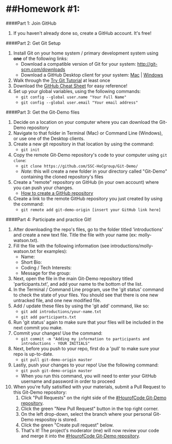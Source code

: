 ##Homework \#1:
=============

####Part 1: Join GitHub

1. If you haven't already done so, create a GitHub account. It's free!

####Part 2: Get Git Setup

1. Install Git on your home system / primary development system using **one** of the following links:
	* Download a compatible version of Git for your system: http://git-scm.com/downloads
	* Download a GitHub Desktop client for your system: [Mac](https://mac.github.com/) | [Windows](https://windows.github.com/)
2. Walk through the [Try Git Tutorial](https://try.github.io/levels/1/challenges/1) at least once
3. Download the [GitHub Cheat Sheet](https://training.github.com/kit/downloads/github-git-cheat-sheet.pdf) for easy reference!
4. Set up your global variables, using the following commands:
	* ```git config --global user.name "Your Full Name"```
	* ```git config --global user.email "Your email address"```

####Part 3: Get the Git-Demo files

1. Decide on a location on your computer where you can download the Git-Demo repository
2. Navigate to that folder in Terminal (Mac) or Command Line (Windows), or use one of the Desktop clients.
3. Create a new git repository in that location by using the command:
	* ```git init```
4. Copy the remote Git-Demo repository's code to your computer using ```git clone```:
	* ```git clone https://github.com/SSC-HoCgroup/Git-Demo/```
	* _Note_: this will create a new folder in your directory called "Git-Demo" containing the cloned repository's files
5. Create a "remote" repository on GitHub (in your own account) where you can push your changes. 
 	* [How to create a GitHub repository](https://help.github.com/articles/creating-a-new-repository/)
6. Create a link to the remote GitHub repository you just created by using the command:
	* ```git remote add git-demo-origin [insert your GitHub link here]```


####Part 4: Participate and practice Git!

1. After downloading the repo's files, go to the folder titled 'introductions' and create a new text file. Title the file with your name (ex: molly-watson.txt).
2. Fill the file with the following information (see introductions/molly-watson.txt for examples):
	* Name:
	* Short Bio: 
	* Coding / Tech Interests:
	* Message for the group:
3. Next, open the file in the main Git-Demo repository titled 'participants.txt', and add your name to the bottom of the list. 
4. In the Terminal / Command Line program, use the 'git status' command to check the state of your files. You should see that there is one new untracked file, and one new modified file.
5. Add / update these files by using the 'git add' command, like so:
	* ```git add introductions/your-name.txt```
	* ```git add participants.txt```
6. Run 'git status' again to make sure that your files will be included in the next commit you make.
7. Commit your changes! Use the command:
	* ```git commit -m "Adding my information to participants and introductions - YOUR INITIALS"```
8. Next, before you push to your repo, first do a 'pull' to make sure your repo is up-to-date.
	* ```git pull git-demo-origin master```
9. Lastly, push your changes to your repo! Use the following command: 
	* ```git push git-demo-origin master```
	* When you run this command, you will need to enter your GitHub username and password in order to proceed
10. When you're fully satisified with your materials, submit a Pull Request to this Git-Demo repository:
 	1. Click "Pull Requests" on the right side of the [#HourofCode Git-Demo repository](https://github.com/SSC-HoCgroup/Git-Demo).
 	2. Click the green "New Pull Request" button in the top right corner. 
 	3. On the left drop-down, select the branch where your personal Git-Demo respositoy is stored.
 	4. Click the green "Create pull request" below. 
 	5. That's it! The project's moderator (me) will now review your code and merge it into the [#HourofCode Git-Demo repository](https://github.com/SSC-HoCgroup/Git-Demo).
